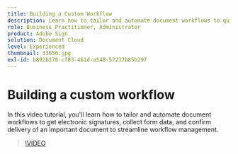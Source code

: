 ```yaml
---
title: Building a Custom Workflow
description: Learn how to tailor and automate document workflows to quickly get electronic signatures and collect form data
role: Business Practitioner, Administrator
product: Adobe Sign
solution: Document Cloud
level: Experienced
thumbnail: 33656.jpg
exl-id: b892b278-cf83-461d-a548-57237b85b297
---
```

# Building a custom workflow

In this video tutorial, you'll learn how to tailor and automate document workflows to get electronic signatures, collect form data, and confirm delivery of an important document to streamline workflow management.

>[!VIDEO](https://video.tv.adobe.com/v/33656?hidetitle=true)
